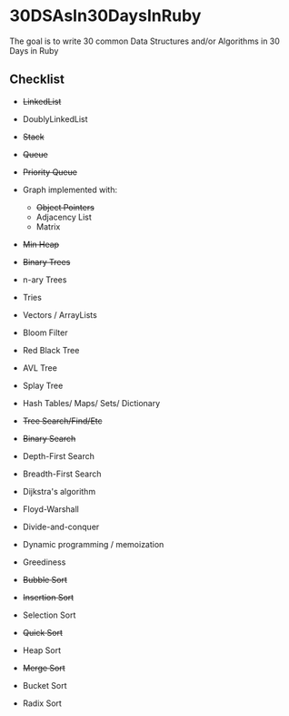 # 30DSAsIn30DaysInRuby
The goal is to write 30 common Data Structures and/or Algorithms in 30 Days in Ruby

## Checklist

* ~~LinkedList~~
* DoublyLinkedList
* ~~Stack~~
* ~~Queue~~
* ~~Priority Queue~~
* Graph implemented with: 
  * ~~Object Pointers~~
  * Adjacency List
  * Matrix
* ~~Min Heap~~
* ~~Binary Trees~~
* n-ary Trees
* Tries
* Vectors / ArrayLists
* Bloom Filter
* Red Black Tree
* AVL Tree
* Splay Tree
* Hash Tables/ Maps/ Sets/ Dictionary

* ~~Tree Search/Find/Etc~~
* ~~Binary Search~~
* Depth-First Search
* Breadth-First Search
* Dijkstra's algorithm
* Floyd-Warshall
* Divide-and-conquer
* Dynamic programming / memoization
* Greediness

* ~~Bubble Sort~~
* ~~Insertion Sort~~
* Selection Sort
* ~~Quick Sort~~
* Heap Sort
* ~~Merge Sort~~
* Bucket Sort
* Radix Sort
